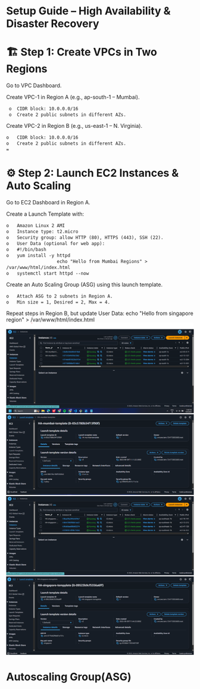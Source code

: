 Setup Guide – High Availability & Disaster Recovery
=

🏗️ Step 1: Create VPCs in Two Regions
=
Go to VPC Dashboard.

Create VPC-1 in Region A (e.g., ap-south-1 – Mumbai).

     o	CIDR block: 10.0.0.0/16
     o	Create 2 public subnets in different AZs.
Create VPC-2 in Region B (e.g., us-east-1 – N. Virginia).

    o	CIDR block: 10.0.0.0/16
    o	Create 2 public subnets in different AZs.
    =

 ⚙️ Step 2: Launch EC2 Instances & Auto Scaling
 =
Go to EC2 Dashboard in Region A.

Create a Launch Template with:

    o	Amazon Linux 2 AMI
    o	Instance type: t2.micro 
    o	Security group: allow HTTP (80), HTTPS (443), SSH (22).
    o	User Data (optional for web app):
    o	#!/bin/bash
    o	yum install -y httpd
                       echo "Hello from Mumbai Regions" > /var/www/html/index.html
    o	systemctl start httpd --now
Create an Auto Scaling Group (ASG) using this launch template.

    o	Attach ASG to 2 subnets in Region A.
    o	Min size = 1, Desired = 2, Max = 4.
Repeat steps in Region B, but update User Data: echo "Hello from singapore region" > /var/www/html/index.html
![image_alt](https://github.com/meghapawar177-droid/High-Availablity-and-Disaster-Recovery-Management-Project/blob/9235b934dfffa36d9f78647d725c4aad56def1c7/img/EC2-mumbai.png)
![image_alt](https://github.com/meghapawar177-droid/High-Availablity-and-Disaster-Recovery-Management-Project/blob/72ae5aa42b84dd80eba636b6abf1026d46de768d/img/lt.png)
![image_alt](https://github.com/meghapawar177-droid/High-Availablity-and-Disaster-Recovery-Management-Project/blob/1600131494add1e61ca86d75cae6d5576a92ec55/img/ec2-singapore.png)
![image_alt](https://github.com/meghapawar177-droid/High-Availablity-and-Disaster-Recovery-Management-Project/blob/9de00f51ca52d75fdfe5a355a3f4b362d59d0e57/img/slt.png)

Autoscaling Group(ASG)
=


